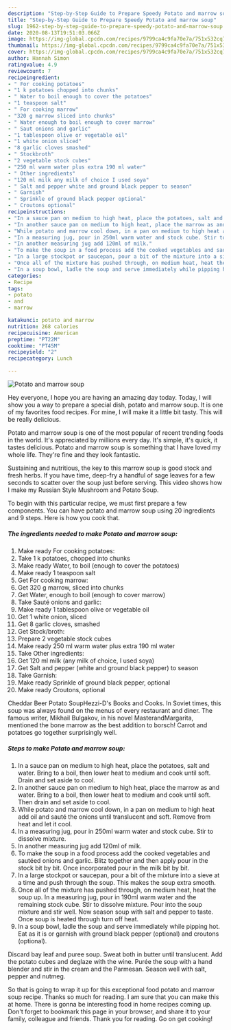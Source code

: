 ```yaml
---
description: "Step-by-Step Guide to Prepare Speedy Potato and marrow soup"
title: "Step-by-Step Guide to Prepare Speedy Potato and marrow soup"
slug: 1962-step-by-step-guide-to-prepare-speedy-potato-and-marrow-soup
date: 2020-08-13T19:51:03.066Z
image: https://img-global.cpcdn.com/recipes/9799ca4c9fa70e7a/751x532cq70/potato-and-marrow-soup-recipe-main-photo.jpg
thumbnail: https://img-global.cpcdn.com/recipes/9799ca4c9fa70e7a/751x532cq70/potato-and-marrow-soup-recipe-main-photo.jpg
cover: https://img-global.cpcdn.com/recipes/9799ca4c9fa70e7a/751x532cq70/potato-and-marrow-soup-recipe-main-photo.jpg
author: Hannah Simon
ratingvalue: 4.9
reviewcount: 7
recipeingredient:
- " For cooking potatoes"
- "1 k potatoes chopped into chunks"
- " Water to boil enough to cover the potatoes"
- "1 teaspoon salt"
- " For cooking marrow"
- "320 g marrow sliced into chunks"
- " Water enough to boil enough to cover marrow"
- " Saut onions and garlic"
- "1 tablespoon olive or vegetable oil"
- "1 white onion sliced"
- "8 garlic cloves smashed"
- " Stockbroth"
- "2 vegetable stock cubes"
- "250 ml warm water plus extra 190 ml water"
- " Other ingredients"
- "120 ml milk any milk of choice I used soya"
- " Salt and pepper white and ground black pepper to season"
- " Garnish"
- " Sprinkle of ground black pepper optional"
- " Croutons optional"
recipeinstructions:
- "In a sauce pan on medium to high heat, place the potatoes, salt and water. Bring to a boil, then lower heat to medium and cook until soft. Drain and set aside to cool."
- "In another sauce pan on medium to high heat, place the marrow as and water. Bring to a boil, then lower heat to medium and cook until soft. Then drain and set aside to cool."
- "While potato and marrow cool down, in a pan on medium to high heat add oil and sauté the onions until translucent and soft. Remove from heat and let it cool."
- "In a measuring jug, pour in 250ml warm water and stock cube. Stir to dissolve mixture."
- "In another measuring jug add 120ml of milk."
- "To make the soup in a food process add the cooked vegetables and sautéed onions and garlic. Blitz together and then apply pour in the stock bit by bit. Once incorporated pour in the milk bit by bit."
- "In a large stockpot or saucepan, pour a bit of the mixture into a sieve at a time and push through the soup. This makes the soup extra smooth."
- "Once all of the mixture has pushed through, on medium heat, heat the soup up. In a measuring jug, pour in 190ml warm water and the remaining stock cube. Stir to dissolve mixture. Pour into the soup mixture and stir well. Now season soup with salt and pepper to taste. Once soup is heated through turn off heat."
- "In a soup bowl, ladle the soup and serve immediately while pipping hot. Eat as it is or garnish with ground black pepper (optional) and croutons (optional)."
categories:
- Recipe
tags:
- potato
- and
- marrow

katakunci: potato and marrow 
nutrition: 268 calories
recipecuisine: American
preptime: "PT22M"
cooktime: "PT45M"
recipeyield: "2"
recipecategory: Lunch

---
```



![Potato and marrow soup](https://img-global.cpcdn.com/recipes/9799ca4c9fa70e7a/751x532cq70/potato-and-marrow-soup-recipe-main-photo.jpg)

Hey everyone, I hope you are having an amazing day today. Today, I will show you a way to prepare a special dish, potato and marrow soup. It is one of my favorites food recipes. For mine, I will make it a little bit tasty. This will be really delicious.

Potato and marrow soup is one of the most popular of recent trending foods in the world. It's appreciated by millions every day. It's simple, it's quick, it tastes delicious. Potato and marrow soup is something that I have loved my whole life. They're fine and they look fantastic.

Sustaining and nutritious, the key to this marrow soup is good stock and fresh herbs. If you have time, deep-fry a handful of sage leaves for a few seconds to scatter over the soup just before serving. This video shows how I make my Russian Style Mushroom and Potato Soup.


To begin with this particular recipe, we must first prepare a few components. You can have potato and marrow soup using 20 ingredients and 9 steps. Here is how you cook that.

<!--inarticleads1-->

##### The ingredients needed to make Potato and marrow soup:

1. Make ready  For cooking potatoes:
1. Take 1 k potatoes, chopped into chunks
1. Make ready  Water, to boil (enough to cover the potatoes)
1. Make ready 1 teaspoon salt
1. Get  For cooking marrow:
1. Get 320 g marrow, sliced into chunks
1. Get  Water, enough to boil (enough to cover marrow)
1. Take  Sauté onions and garlic:
1. Make ready 1 tablespoon olive or vegetable oil
1. Get 1 white onion, sliced
1. Get 8 garlic cloves, smashed
1. Get  Stock/broth:
1. Prepare 2 vegetable stock cubes
1. Make ready 250 ml warm water plus extra 190 ml water
1. Take  Other ingredients:
1. Get 120 ml milk (any milk of choice, I used soya)
1. Get  Salt and pepper (white and ground black pepper) to season
1. Take  Garnish:
1. Make ready  Sprinkle of ground black pepper, optional
1. Make ready  Croutons, optional


Cheddar Beer Potato SoupHezzi-D&#39;s Books and Cooks. In Soviet times, this soup was always found on the menus of every restaurant and diner. The famous writer, Mikhail Bulgakov, in his novel MasterandMargarita, mentioned the bone marrow as the best addition to borsch! Carrot and potatoes go together surprisingly well. 

<!--inarticleads2-->

##### Steps to make Potato and marrow soup:

1. In a sauce pan on medium to high heat, place the potatoes, salt and water. Bring to a boil, then lower heat to medium and cook until soft. Drain and set aside to cool.
1. In another sauce pan on medium to high heat, place the marrow as and water. Bring to a boil, then lower heat to medium and cook until soft. Then drain and set aside to cool.
1. While potato and marrow cool down, in a pan on medium to high heat add oil and sauté the onions until translucent and soft. Remove from heat and let it cool.
1. In a measuring jug, pour in 250ml warm water and stock cube. Stir to dissolve mixture.
1. In another measuring jug add 120ml of milk.
1. To make the soup in a food process add the cooked vegetables and sautéed onions and garlic. Blitz together and then apply pour in the stock bit by bit. Once incorporated pour in the milk bit by bit.
1. In a large stockpot or saucepan, pour a bit of the mixture into a sieve at a time and push through the soup. This makes the soup extra smooth.
1. Once all of the mixture has pushed through, on medium heat, heat the soup up. In a measuring jug, pour in 190ml warm water and the remaining stock cube. Stir to dissolve mixture. Pour into the soup mixture and stir well. Now season soup with salt and pepper to taste. Once soup is heated through turn off heat.
1. In a soup bowl, ladle the soup and serve immediately while pipping hot. Eat as it is or garnish with ground black pepper (optional) and croutons (optional).


Discard bay leaf and puree soup. Sweat both in butter until translucent. Add the potato cubes and deglaze with the wine. Purée the soup with a hand blender and stir in the cream and the Parmesan. Season well with salt, pepper and nutmeg. 

So that is going to wrap it up for this exceptional food potato and marrow soup recipe. Thanks so much for reading. I am sure that you can make this at home. There is gonna be interesting food in home recipes coming up. Don't forget to bookmark this page in your browser, and share it to your family, colleague and friends. Thank you for reading. Go on get cooking!
